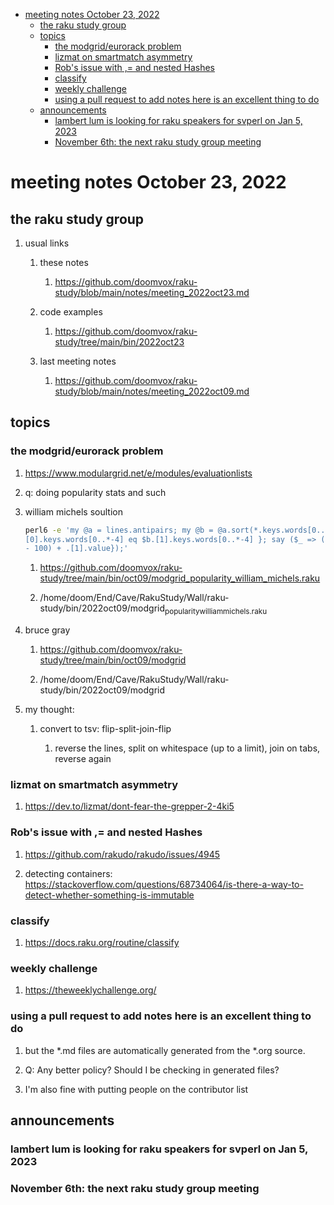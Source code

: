 - [meeting notes October 23, 2022](#org6e7a562)
  - [the raku study group](#orga560452)
  - [topics](#org3c4fad4)
    - [the modgrid/eurorack problem](#orgcc2fd68)
    - [lizmat on smartmatch asymmetry](#org739e283)
    - [Rob's issue with ,= and nested Hashes](#org7a863ac)
    - [classify](#orge8a22a4)
    - [weekly challenge](#org4b1ecae)
    - [using a pull request to add notes here is an excellent thing to do](#org2a1c404)
  - [announcements](#org8c3ec02)
    - [lambert lum is looking for raku speakers for svperl on Jan 5, 2023](#org1757880)
    - [November 6th: the next raku study group meeting](#org487979b)


<a id="org6e7a562"></a>

# meeting notes October 23, 2022


<a id="orga560452"></a>

## the raku study group

1.  usual links

    1.  these notes
    
        1.  <https://github.com/doomvox/raku-study/blob/main/notes/meeting_2022oct23.md>
    
    2.  code examples
    
        1.  <https://github.com/doomvox/raku-study/tree/main/bin/2022oct23>
    
    3.  last meeting notes
    
        1.  <https://github.com/doomvox/raku-study/blob/main/notes/meeting_2022oct09.md>


<a id="org3c4fad4"></a>

## topics


<a id="orgcc2fd68"></a>

### the modgrid/eurorack problem

1.  <https://www.modulargrid.net/e/modules/evaluationlists>

2.  q: doing popularity stats and such

3.  william michels soultion

    ```sh
    perl6 -e 'my @a = lines.antipairs; my @b = @a.sort(*.keys.words[0..*-3]).rotor(2 => -1); my @c; do for @b -> $b { @c.push($b) if $b.
    [0].keys.words[0..*-4] eq $b.[1].keys.words[0..*-4] }; say ($_ => (.[0].value - 100) + .[1].value).antipairs for @c.sort( { (.[0].value
    - 100) + .[1].value});'
    ```
    
    1.  <https://github.com/doomvox/raku-study/tree/main/bin/oct09/modgrid_popularity_william_michels.raku>
    
    2.  /home/doom/End/Cave/RakuStudy/Wall/raku-study/bin/2022oct09/modgrid<sub>popularity</sub><sub>william</sub><sub>michels.raku</sub>

4.  bruce gray

    1.  <https://github.com/doomvox/raku-study/tree/main/bin/oct09/modgrid>
    
    2.  /home/doom/End/Cave/RakuStudy/Wall/raku-study/bin/2022oct09/modgrid

5.  my thought:

    1.  convert to tsv: flip-split-join-flip
    
        1.  reverse the lines, split on whitespace (up to a limit), join on tabs, reverse again


<a id="org739e283"></a>

### lizmat on smartmatch asymmetry

1.  <https://dev.to/lizmat/dont-fear-the-grepper-2-4ki5>


<a id="org7a863ac"></a>

### Rob's issue with ,= and nested Hashes

1.  <https://github.com/rakudo/rakudo/issues/4945>

2.  detecting containers: <https://stackoverflow.com/questions/68734064/is-there-a-way-to-detect-whether-something-is-immutable>


<a id="orge8a22a4"></a>

### classify

1.  <https://docs.raku.org/routine/classify>


<a id="org4b1ecae"></a>

### weekly challenge

1.  <https://theweeklychallenge.org/>


<a id="org2a1c404"></a>

### using a pull request to add notes here is an excellent thing to do

1.  but the \*.md files are automatically generated from the \*.org source.

2.  Q: Any better policy? Should I be checking in generated files?

3.  I'm also fine with putting people on the contributor list


<a id="org8c3ec02"></a>

## announcements


<a id="org1757880"></a>

### lambert lum is looking for raku speakers for svperl on Jan 5, 2023


<a id="org487979b"></a>

### November 6th: the next raku study group meeting
